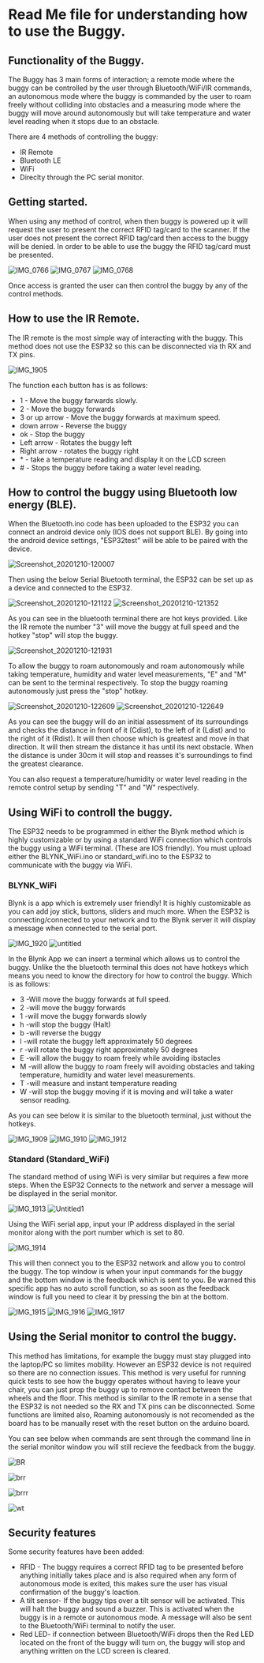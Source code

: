# Read Me file for understanding how to use the Buggy.

## Functionality of the Buggy. 
The Buggy has 3 main forms of interaction; a remote mode where the buggy can be controlled by the user through Bluetooth/WiFi/IR commands, an autonomous mode where the buggy is commanded by the user to roam freely without colliding into obstacles and a measuring mode where the buggy will move around autonomously but will take temperature and water level reading when it stops due to an obstacle. 

There are 4 methods of controlling the buggy:
* IR Remote
* Bluetooth LE
* WiFi
* Direclty through the PC serial monitor. 


## Getting started. 
When using any method of control, when then buggy is powered up it will request the user to present the correct RFID tag/card to the scanner. If the user does not present the correct RFID tag/card then access to the buggy will be denied. In order to be able to use the buggy the RFID tag/card must be presented. 

![IMG_0766](https://user-images.githubusercontent.com/72760747/103211738-e5d98e80-4900-11eb-82b6-94415f369119.JPG)
![IMG_0767](https://user-images.githubusercontent.com/72760747/103211737-e540f800-4900-11eb-8acf-1b2dc2e1cc09.JPG)
![IMG_0768](https://user-images.githubusercontent.com/72760747/103211741-e5d98e80-4900-11eb-806f-392114accec2.JPG)

Once access is granted the user can then control the buggy by any of the control methods. 

## How to use the IR Remote. 
The IR remote is the most simple way of interacting with the buggy. This method does not use the ESP32 so this can be disconnected via th RX and TX pins.

![IMG_1905](https://user-images.githubusercontent.com/72760747/101768046-0326f400-3add-11eb-893b-139e595ca14c.JPG)

The function each button has is as follows:  
* 1 - Move the buggy farwards slowly.
* 2 - Move the buggy forwards 
* 3 or up arrow - Move the buggy forwards at maximum speed. 
* down arrow - Reverse the buggy
* ok - Stop the buggy
* Left arrow - Rotates the buggy left
* Right arrow - rotates the buggy right
* \* - take a temperature reading and display it on the LCD screen
* \# - Stops the buggy before taking a water level reading. 

## How to control the buggy using Bluetooth low energy (BLE).
When the Bluetooth.ino code has been uploaded to the ESP32 you can connect an android device only (IOS does not support BLE).
By going into the android device settings, "ESP32test" will be able to be paired with the device. 

![Screenshot_20201210-120007](https://user-images.githubusercontent.com/72760747/101770647-a4637980-3ae0-11eb-90b3-c1a65112bd18.png)

Then using the below Serial Bluetooth terminal, the ESP32 can be set up as a device and connected to the ESP32.

![Screenshot_20201210-121122](https://user-images.githubusercontent.com/72760747/101771232-82b6c200-3ae1-11eb-865b-3e0780de6e02.png)
![Screenshot_20201210-121352](https://user-images.githubusercontent.com/72760747/101771226-80546800-3ae1-11eb-917f-7aa7951a4917.png)

As you can see in the bluetooth terminal there are hot keys provided. Like the IR remote the number "3" will move the buggy at full speed and the hotkey "stop" will stop the buggy. 

![Screenshot_20201210-121931](https://user-images.githubusercontent.com/72760747/101771703-4041b500-3ae2-11eb-9962-0ce28e43cd8e.png)

To allow the buggy to roam autonomously and roam autonomously while taking temperature, humidity and water level measurements, "E" and "M" can be sent to the terminal respectively. To stop the buggy roaming autonomously just press the "stop" hotkey.

![Screenshot_20201210-122609](https://user-images.githubusercontent.com/72760747/101772454-48e6bb00-3ae3-11eb-9699-0c3f66796c41.png)
![Screenshot_20201210-122649](https://user-images.githubusercontent.com/72760747/101772429-42f0da00-3ae3-11eb-8097-cd1bd1506f4e.png)

As you can see the buggy will do an initial assessment of its surroundings and checks the distance in front of it (Cdist), to the left of it (Ldist) and to the right of it (Rdist). It will then choose which is greatest and move in that direction. It will then stream the distance it has until its next obstacle. When the distance is under 30cm it will stop and reasses it's surroundings to find the greatest clearance. 

You can also request a temperature/humidity or water level reading in the remote control setup by sending "T" and "W" respectively. 

## Using WiFi to controll the buggy. 
The ESP32 needs to be programmed in either the Blynk method which is highly customizable or by using a standard WiFi connection which controls the buggy using a WiFi terminal. (These are IOS friendly). You must upload either the BLYNK_WiFi.ino or standard_wifi.ino to the ESP32 to communicate with the buggy via WiFi. 
### BLYNK_WiFi
Blynk is a app which is extremely user friendly! It is highly customizable as you can add joy stick, buttons, sliders and much more. 
When the ESP32 is connecting/connected to your network and to the Blynk server it will display a message when connected to the serial port.

![IMG_1920](https://user-images.githubusercontent.com/72760747/101788748-5eb2ab00-3af8-11eb-98f7-084cdad63003.jpg)
![untitled](https://user-images.githubusercontent.com/72760747/101782557-104dde00-3af1-11eb-9f34-b276a4610234.PNG)

In the Blynk App we can insert a terminal which allows us to control the buggy. Unlike the the bluetooth terminal this does not have hotkeys which means you need to know the directory for how to control the buggy. Which is as follows:
* 3 -Will move the buggy forwards at full speed.
* 2 -will move the buggy forwards
* 1 -will move the buggy forwards slowly
* h -will stop the buggy (Halt)
* b -will reverse the buggy
* l -will rotate the buggy left approximately 50 degrees
* r -will rotate the buggy right approximately 50 degrees
* E -will allow the buggy to roam freely while avoiding ibstacles
* M -will allow the buggy to roam freely will avoiding obstacles and taking temperature, humidity and water level measurements. 
* T -will measure and instant temperature reading
* W -will stop the buggy moving if it is moving and will take a water sensor reading. 

As you can see below it is similar to the bluetooth terminal, just without the hotkeys. 

![IMG_1909](https://user-images.githubusercontent.com/72760747/101783709-7be47b00-3af2-11eb-8d51-f76a57e8f98d.PNG)
![IMG_1910](https://user-images.githubusercontent.com/72760747/101783714-7dae3e80-3af2-11eb-99c2-4978b0398639.PNG)
![IMG_1912](https://user-images.githubusercontent.com/72760747/101783720-7f780200-3af2-11eb-8ea8-3b93eff591be.PNG)


### Standard (Standard_WiFi)
The standard method of using WiFi is very similar but requires a few more steps. 
When the ESP32 Connects to the network and server a message will be displayed in the serial monitor.

![IMG_1913](https://user-images.githubusercontent.com/72760747/101788097-ab49b680-3af7-11eb-8f51-8b0bf3874c48.jpg)
![Untitled1](https://user-images.githubusercontent.com/72760747/101788409-f82d8d00-3af7-11eb-94ab-6365d715e3f8.png)

Using the WiFi serial app, input your IP address displayed in the serial monitor along with the port number which is set to 80. 

![IMG_1914](https://user-images.githubusercontent.com/72760747/101788099-abe24d00-3af7-11eb-8f63-c1130171121e.jpg)

This will then connect you to the ESP32 network and allow you to control the buggy. The top window is when your input commands for the buggy and the bottom window is the feedback which is sent to you. Be warned this specific app has no auto scroll function, so as soon as the feedback window is full you need to clear it by pressing the bin at the bottom. 

![IMG_1915](https://user-images.githubusercontent.com/72760747/101788102-abe24d00-3af7-11eb-898e-7ba4500835d2.jpg)
![IMG_1916](https://user-images.githubusercontent.com/72760747/101788104-ac7ae380-3af7-11eb-9076-5da1e6dde6b9.jpg)
![IMG_1917](https://user-images.githubusercontent.com/72760747/101788105-ac7ae380-3af7-11eb-9a13-57c5e47213c5.jpg)


## Using the Serial monitor to control the buggy.
This method has limitations, for example the buggy must stay plugged into the laptop/PC so limites mobility. However an ESP32 device is not required so there are no connection issues. This method is very useful for running quick tests to see how the buggy operates without having to leave your chair, you can just prop the buggy up to remove contact between the wheels and the floor. 
This method is similar to the IR remote in a sense that the ESP32 is not needed so the RX and TX pins can be disconnected. 
Some functions are limited also, Roaming autonomously is not recomended as the board has to be manually reset with the reset button on the arduino board. 


You can see below when commands are sent through the command line in the serial monitor window you will still recieve the feedback from the buggy. 

![BR](https://user-images.githubusercontent.com/72760747/101795452-d46e4500-3aff-11eb-9f1e-d3437bd7e846.png)

![brr](https://user-images.githubusercontent.com/72760747/101795458-d59f7200-3aff-11eb-94ec-f4dd3080c1fe.png)

![brrr](https://user-images.githubusercontent.com/72760747/101795456-d59f7200-3aff-11eb-9194-fae3a5a11d4d.png)

![wt](https://user-images.githubusercontent.com/72760747/101796448-d71d6a00-3b00-11eb-8345-d3d821c7b2cb.png)


## Security features
 
Some security features have been added:
* RFID - The buggy requires a correct RFID tag to be presented before anything initially takes place and is also required when any form of autonomous mode is exited, this makes sure the user has visual confirmation of the buggy's loaction. 
* A tilt sensor- If the buggy tips over a tilt sensor will be activated. This will halt the buggy and sound a buzzer. This is activated when the buggy is in a remote or autonomous mode. A message will also be sent to the Bluetooth/WiFi terminal to notify the user.
* Red LED- if connection between Bluetooth/WiFi drops then the Red LED located on the front of the buggy will turn on, the buggy will stop and anything written on the LCD screen is cleared. 

